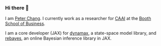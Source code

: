 ### Hi there 👋

<!--
**petergchang/petergchang** is a ✨ _special_ ✨ repository because its `README.md` (this file) appears on your GitHub profile.

Here are some ideas to get you started:

- 🔭 I’m currently working on ...
- 🌱 I’m currently learning ...
- 👯 I’m looking to collaborate on ...
- 🤔 I’m looking for help with ...
- 💬 Ask me about ...
- 📫 How to reach me: ...
- 😄 Pronouns: ...
- ⚡ Fun fact: ...
-->
I am [Peter Chang](https://petergchang.github.io). I currently work as a researcher for [CAAI](https://www.chicagobooth.edu/research/center-for-applied-artificial-intelligence/about) at the [Booth School of Business](https://www.chicagobooth.edu/).

I am a core developer (JAX) for [dynamax](https://github.com/probml/dynamax), a state-space model library, and [rebayes](https://github.com/probml/rebayes), an online Bayesian inference library in JAX.

